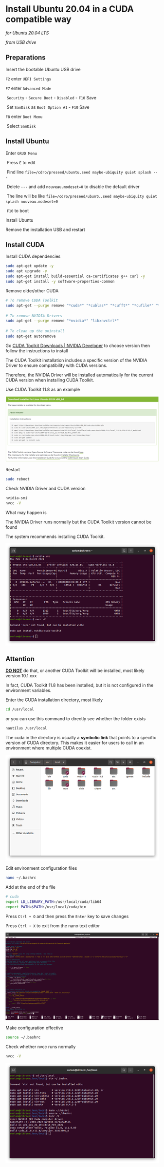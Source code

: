 # Install Ubuntu 20.04 in a CUDA compatible way

*for Ubuntu 20.04 LTS*

*from USB drive*

## **Preparations**

Insert the bootable Ubuntu USB drive

`F2` enter `UEFI Settings`

`F7` enter `Advanced Mode`

​	`Security` - `Secure Boot` - `Disabled` - `F10` Save

​	Set `SanDisk` as `Boot Option #1` - `F10` Save

`F8` enter `Boot Menu`

​	Select `SanDisk`

## **Install Ubuntu**

Enter `GRUD Menu` 

​	Press `E` to edit

​	Find line `file=/cdro/preseed/ubuntu.seed maybe-ubiquity quiet splash ---`

​	Delete `---` and add `nouveau.modeset=0` to disable the default driver 

​	The line will be like `file=/cdro/preseed/ubuntu.seed maybe-ubiquity quiet splash nouveau.modeset=0`

​	`F10` to boot

Install Ubuntu

Remove the installation USB and restart

## **Install CUDA**

Install CUDA dependencies

```bash
sudo apt-get update -y
sudo apt upgrade -y
sudo apt-get install build-essential ca-certificates g++ curl -y
sudo apt-get install -y software-properties-common
```

Remove older/other CUDA

```bash
# To remove CUDA Toolkit
sudo apt-get --purge remove "*cuda*" "*cublas*" "*cufft*" "*cufile*" "*curand*" "*cusolver*" "*cusparse*" "*gds-tools*" "*npp*" "*nvjpeg*" "nsight*" "*nvvm*"

# To remove NVIDIA Drivers
sudo apt-get --purge remove "*nvidia*" "libxnvctrl*"

# To clean up the uninstall
sudo apt-get autoremove
```

Go [CUDA Toolkit Downloads | NVIDIA Developer](https://developer.nvidia.com/cuda-downloads) to choose version then follow the instructions to install

The CUDA Toolkit installation includes a specific version of the NVIDIA Driver to ensure compatibility with CUDA versions. 

Therefore, the NVIDIA Driver will be installed automatically for the current CUDA version when installing CUDA Toolkit.

Use CUDA Toolkit 11.8 as an example

![image](img/Install%20Ubuntu%2020.04%20in%20a%20CUDA%20compatible%20way/cuda.png)

Restart

```bash
sudo reboot
```

Check NVIDIA Driver and CUDA version

```bash
nvidia-smi
nvcc -V
```

What may happen is

The NVIDIA Driver runs normally but the CUDA Toolkit version cannot be found

The system recommends installing CUDA Toolkit. 

![image](img/Install%20Ubuntu%2020.04%20in%20a%20CUDA%20compatible%20way/Screenshot%20from%202024-02-08%2004-16-31.png)

## Attention

**<u>DO NOT</u>** do that, or another CUDA Toolkit will be installed, most likely version 10.1.xxx

In fact, CUDA Toolkit 11.8 has been installed, but it is not configured in the environment variables.

Enter the CUDA installation directory, most likely

```bash
cd /usr/local 
```

or you can use this command to directly see whether the folder exists

```bash
nautilus /usr/local
```

The cuda in the directory is usually a **symbolic link** that points to a specific version of CUDA directory. This makes it easier for users to call in an environment where multiple CUDA coexist.

![image](img/Install%20Ubuntu%2020.04%20in%20a%20CUDA%20compatible%20way/Screenshot%20from%202024-02-08%2004-14-27.png)

Edit environment configuration files

```bash
nano ~/.bashrc
```

Add at the end of the file

```bash
# cuda
export LD_LIBRARY_PATH=/usr/local/cuda/lib64
export PATH=$PATH:/usr/local/cuda/bin
```

Press `Ctrl + O` and then press the `Enter` key to save changes

Press `Ctrl + X` to exit from the nano text editor

![image](img/Install%20Ubuntu%2020.04%20in%20a%20CUDA%20compatible%20way/Screenshot%20from%202024-02-08%2004-25-33.png)

Make configuration effective

```bash
source ~/.bashrc
```

Check whether nvcc runs normally

```bash
nvcc -V
```

![image](img/Install%20Ubuntu%2020.04%20in%20a%20CUDA%20compatible%20way/Screenshot%20from%202024-02-08%2004-27-50.png)

